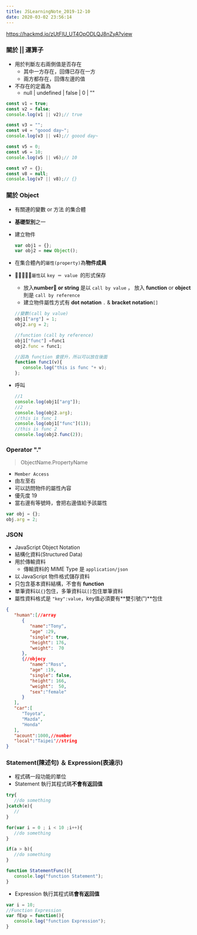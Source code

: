 ```yaml
---
title: JSLearningNote_2019-12-10
date: 2020-03-02 23:56:14
---
```

https://hackmd.io/zUtFlU_UT4OpODLQJ8nZyA?view

### 關於 || 運算子
* 用於判斷左右兩側值是否存在
    * 其中一方存在，回傳已存在一方
    * 兩方都存在，回傳左邊的值
* 不存在的定義為
   * null | undefined | false | 0 | ""
```js
const v1 = true;
const v2 = false;
console.log(v1 || v2);// true

const v3 = "";
const v4 = "goood day~";
console.log(v3 || v4);// goood day~

const v5 = 0;
const v6 = 10;
console.log(v5 || v6);// 10

const v7 = {};
const v8 = null;
console.log(v7 || v8);// {}
```

### 關於 Object
* 有關連的變數 or 方法 的集合體 
* **基礎型別**之一   
* 建立物件
   ```js
   var obj1 = {};
   var obj2 = new Object();
   ```
* 在集合體內的`屬性(property)`為**物件成員**
* `屬性`以 `key ＝ value `的形式保存
   * 放入**number or string** 是以 `call by value` ， 放入 **function** or **object**則是 `call by reference`
   * 建立物件屬性方式有 **dot notation** `.` & **bracket notation**`[]`
   ```js
   //變數(call by value)
   obj1["arg"] = 1;
   obj2.arg = 2;

   //function (call by reference)
   obj1["func"] =func1
   obj2.func = func1;

   //因為 function 會提升，所以可以放在後面
   function func1(v){
      console.log("this is func "+ v);
   };
   ```

* 呼叫 
   ```js
   //1
   console.log(obj1["arg"]);
   //2
   console.log(obj2.arg);
   //this is func 1
   console.log(obj1["func"](1));
   //this is func 2
   console.log(obj2.func(2));
   ```

### Operator "."
>  ObjectName.PropertyName
* `Member Access`
* 由左至右
* 可以訪問物件的屬性內容
* 優先度 19 
* 當右邊有等號時，會把右邊值給予該屬性
```js
var obj = {};
obj.arg = 2;
```

### JSON
* JavaScript Object Notation
* 結構化資料(Structured Data)
* 用於傳輸資料
   * 傳輸資料的 MIME Type 是 `application/json`
* 以 JavaScript 物件格式儲存資料
* 只包含基本資料結構，不會有 **function**
* 單筆資料以`{}`包住，多筆資料以`[]`包住單筆資料
* 屬性資料格式是 `"key":value`，key值必須要有**雙引號(")**包住
```json
{
   "human":[//array
      {
         "name":"Tony",
         "age" :29,
         "single": true,
         "height": 176,
         "weight":  70
      },
      {//objecy
         "name":"Ross",
         "age" :19,
         "single": false,
         "height": 166,
         "weight":  50,
         "sex":"female"
      }
   ],
   "car":[
      "Toyota",
      "Mazda",
      "Honda"
   ],
   "acount":1000,//number
   "local":"Taipei"//string
}
```

### Statement(陳述句) ＆ Expression(表達示)
* 程式碼一段功能的單位
* Statement 執行其程式碼**不會有返回值**
```js
try{
   //do something
}catch(e){
   //
}

for(var i = 0 ; i < 10 ;i++){
   //do something
}

if(a > b){
   //do something
}

function StatementFunc(){
   console.log("function Statement");
}
```
* Expression 執行其程式碼**會有返回值**
```js
var i = 10;
//Function Expression
var fExp = function(){
   console.log("function Expression");
}
```
